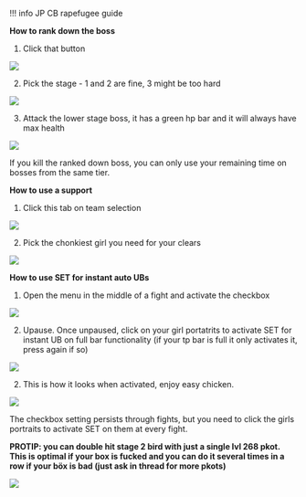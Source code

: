 !!! info JP CB rapefugee guide

  **How to rank down the boss**

1. Click that button

![](https://i.imgur.com/DleBmHG.png)

2. Pick the stage - 1 and 2 are fine, 3 might be too hard

![](https://i.imgur.com/x4jS1Po.png)

3. Attack the lower stage boss, it has a green hp bar and it will always have max health

![](https://i.imgur.com/0zrPOuu.png)

If you kill the ranked down boss, you can only use your remaining time on bosses from the same tier.

**How to use a support**

1. Click this tab on team selection

![](https://i.imgur.com/OPX1ioI.png)

2. Pick the chonkiest girl you need for your clears

![](https://i.imgur.com/HlrYglH.png)

**How to use SET for instant auto UBs**

1. Open the menu in the middle of a fight and activate the checkbox

![](https://i.imgur.com/xhzYYft.png)

2. Upause. Once unpaused, click on your girl portatrits to activate SET for instant UB on full bar functionality (if your tp bar is full it only activates it, press again if so)

![](https://i.imgur.com/Z6bUlCp.png)

2. This is how it looks when activated, enjoy easy chicken.

![](https://i.imgur.com/FenmkXw.png)

The checkbox setting persists through fights, but you need to click the girls portraits to activate SET on them at every fight.

**PROTIP: you can double hit stage 2 bird with just a single lvl 268 pkot. This is optimal if your box is fucked and you can do it several times in a row if your böx is bad (just ask in thread for more pkots)**


![](https://i.imgur.com/5YNB0VG.png)